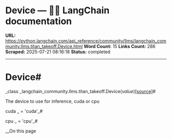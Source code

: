 # Device — 🦜🔗 LangChain  documentation

**URL:** https://python.langchain.com/api_reference/community/llms/langchain_community.llms.titan_takeoff.Device.html
**Word Count:** 15
**Links Count:** 286
**Scraped:** 2025-07-21 08:16:18
**Status:** completed

---

# Device\#

_class _langchain\_community.llms.titan\_takeoff.Device\(_value_\)[\[source\]](https://python.langchain.com/api_reference/_modules/langchain_community/llms/titan_takeoff.html#Device)\#     

The device to use for inference, cuda or cpu

cuda _ = 'cuda'_\#     

cpu _ = 'cpu'_\#     

__On this page